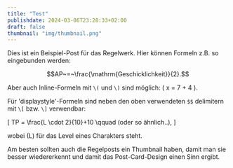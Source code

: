 ```yaml
---
title: "Test"
publishdate: 2024-03-06T23:28:33+02:00
draft: false
thumbnail: "img/thumbnail.png"
---
```


Dies ist ein Beispiel-Post für das Regelwerk. Hier können Formeln z.B. so eingebunden werden:

$$AP~=~\frac{\mathrm{Geschicklichkeit}}{2}.$$

Aber auch Inline-Formeln mit `\(` und `\)` sind möglich: \( x = 7 + 4 \).

Für 'displaystyle'-Formeln sind neben den oben verwendeten `$$` delimitern mit `\[` bzw. `\]` verwendbar:

\[
TP = \frac{L \cdot 2}{10}+10 \qquad (oder so ähnlich..),
\]

wobei \(L\) für das Level eines Charakters steht.

Am besten sollten auch die Regelposts ein Thumbnail haben, damit man sie besser wiedererkennt und damit das Post-Card-Design einen Sinn ergibt.
